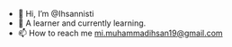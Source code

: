 - 👋 Hi, I’m @Ihsannisti
- 👀 A learner and currently learning.
- 📫 How to reach me mi.muhammadihsan19@gmail.com

<!---
Ihsannisti/Ihsannisti is a ✨ special ✨ repository because its `README.md` (this file) appears on your GitHub profile.
You can click the Preview link to take a look at your changes.
--->
